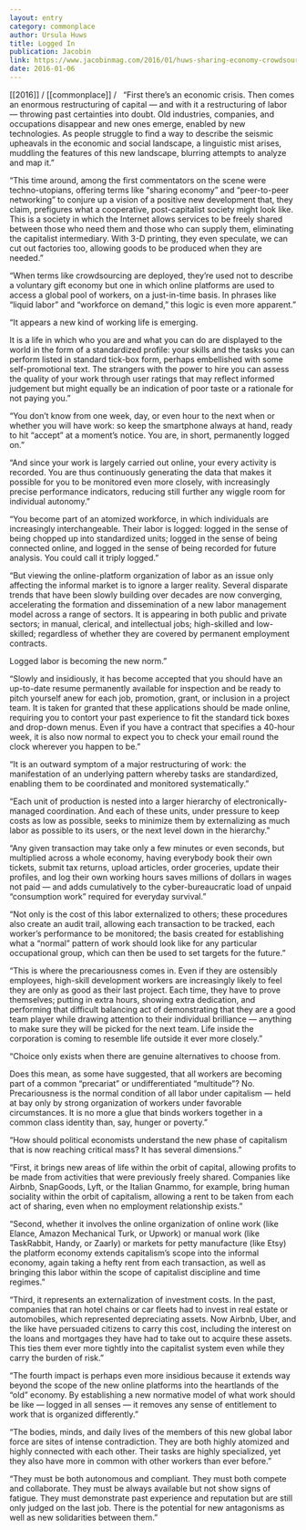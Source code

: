 ```yaml
---
layout: entry
category: commonplace
author: Ursula Huws
title: Logged In
publication: Jacobin
link: https://www.jacobinmag.com/2016/01/huws-sharing-economy-crowdsource-precarity-uber-workers/
date: 2016-01-06
---
```


[[2016]] / [[commonplace]] / 
 
“First there’s an economic crisis. Then comes an enormous restructuring of capital — and with it a restructuring of labor — throwing past certainties into doubt. Old industries, companies, and occupations disappear and new ones emerge, enabled by new technologies. As people struggle to find a way to describe the seismic upheavals in the economic and social landscape, a linguistic mist arises, muddling the features of this new landscape, blurring attempts to analyze and map it.”

“This time around, among the first commentators on the scene were techno-utopians, offering terms like “sharing economy” and “peer-to-peer networking” to conjure up a vision of a positive new development that, they claim, prefigures what a cooperative, post-capitalist society might look like. This is a society in which the Internet allows services to be freely shared between those who need them and those who can supply them, eliminating the capitalist intermediary. With 3-D printing, they even speculate, we can cut out factories too, allowing goods to be produced when they are needed.”

“When terms like crowdsourcing are deployed, they’re used not to describe a voluntary gift economy but one in which online platforms are used to access a global pool of workers, on a just-in-time basis. In phrases like “liquid labor” and “workforce on demand,” this logic is even more apparent.”

“It appears a new kind of working life is emerging.

It is a life in which who you are and what you can do are displayed to the world in the form of a standardized profile: your skills and the tasks you can perform listed in standard tick-box form, perhaps embellished with some self-promotional text. The strangers with the power to hire you can assess the quality of your work through user ratings that may reflect informed judgement but might equally be an indication of poor taste or a rationale for not paying you.”

“You don’t know from one week, day, or even hour to the next when or whether you will have work: so keep the smartphone always at hand, ready to hit “accept” at a moment’s notice. You are, in short, permanently logged on.”

“And since your work is largely carried out online, your every activity is recorded. You are thus continuously generating the data that makes it possible for you to be monitored even more closely, with increasingly precise performance indicators, reducing still further any wiggle room for individual autonomy.”

“You become part of an atomized workforce, in which individuals are increasingly interchangeable. Their labor is logged: logged in the sense of being chopped up into standardized units; logged in the sense of being connected online, and logged in the sense of being recorded for future analysis. You could call it triply logged.”

“But viewing the online-platform organization of labor as an issue only affecting the informal market is to ignore a larger reality. Several disparate trends that have been slowly building over decades are now converging, accelerating the formation and dissemination of a new labor management model across a range of sectors. It is appearing in both public and private sectors; in manual, clerical, and intellectual jobs; high-skilled and low-skilled; regardless of whether they are covered by permanent employment contracts.

Logged labor is becoming the new norm.”

“Slowly and insidiously, it has become accepted that you should have an up-to-date resume permanently available for inspection and be ready to pitch yourself anew for each job, promotion, grant, or inclusion in a project team. It is taken for granted that these applications should be made online, requiring you to contort your past experience to fit the standard tick boxes and drop-down menus. Even if you have a contract that specifies a 40-hour week, it is also now normal to expect you to check your email round the clock wherever you happen to be.”

“It is an outward symptom of a major restructuring of work: the manifestation of an underlying pattern whereby tasks are standardized, enabling them to be coordinated and monitored systematically.”

“Each unit of production is nested into a larger hierarchy of electronically-managed coordination. And each of these units, under pressure to keep costs as low as possible, seeks to minimize them by externalizing as much labor as possible to its users, or the next level down in the hierarchy.”

“Any given transaction may take only a few minutes or even seconds, but multiplied across a whole economy, having everybody book their own tickets, submit tax returns, upload articles, order groceries, update their profiles, and log their own working hours saves millions of dollars in wages not paid — and adds cumulatively to the cyber-bureaucratic load of unpaid “consumption work” required for everyday survival.”

“Not only is the cost of this labor externalized to others; these procedures also create an audit trail, allowing each transaction to be tracked, each worker’s performance to be monitored; the basis created for establishing what a “normal” pattern of work should look like for any particular occupational group, which can then be used to set targets for the future.”

“This is where the precariousness comes in. Even if they are ostensibly employees, high-skill development workers are increasingly likely to feel they are only as good as their last project. Each time, they have to prove themselves; putting in extra hours, showing extra dedication, and performing that difficult balancing act of demonstrating that they are a good team player while drawing attention to their individual brilliance — anything to make sure they will be picked for the next team. Life inside the corporation is coming to resemble life outside it ever more closely.”

“Choice only exists when there are genuine alternatives to choose from.

Does this mean, as some have suggested, that all workers are becoming part of a common “precariat” or undifferentiated “multitude”? No. Precariousness is the normal condition of all labor under capitalism — held at bay only by strong organization of workers under favorable circumstances. It is no more a glue that binds workers together in a common class identity than, say, hunger or poverty.”

“How should political economists understand the new phase of capitalism that is now reaching critical mass? It has several dimensions.”

“First, it brings new areas of life within the orbit of capital, allowing profits to be made from activities that were previously freely shared. Companies like Airbnb, SnapGoods, Lyft, or the Italian Gnammo, for example, bring human sociality within the orbit of capitalism, allowing a rent to be taken from each act of sharing, even when no employment relationship exists.”

“Second, whether it involves the online organization of online work (like Elance, Amazon Mechanical Turk, or Upwork) or manual work (like TaskRabbit, Handy, or Zaarly) or markets for petty manufacture (like Etsy) the platform economy extends capitalism’s scope into the informal economy, again taking a hefty rent from each transaction, as well as bringing this labor within the scope of capitalist discipline and time regimes.”

“Third, it represents an externalization of investment costs. In the past, companies that ran hotel chains or car fleets had to invest in real estate or automobiles, which represented depreciating assets. Now Airbnb, Uber, and the like have persuaded citizens to carry this cost, including the interest on the loans and mortgages they have had to take out to acquire these assets. This ties them ever more tightly into the capitalist system even while they carry the burden of risk.”

“The fourth impact is perhaps even more insidious because it extends way beyond the scope of the new online platforms into the heartlands of the “old” economy. By establishing a new normative model of what work should be like — logged in all senses — it removes any sense of entitlement to work that is organized differently.”

“The bodies, minds, and daily lives of the members of this new global labor force are sites of intense contradiction. They are both highly atomized and highly connected with each other. Their tasks are highly specialized, yet they also have more in common with other workers than ever before.”

“They must be both autonomous and compliant. They must both compete and collaborate. They must be always available but not show signs of fatigue. They must demonstrate past experience and reputation but are still only judged on the last job. There is the potential for new antagonisms as well as new solidarities between them.”

